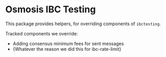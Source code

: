 # Osmosis IBC Testing

This package provides helpers, for overriding components of `ibctesting`.

Tracked components we override:
* Adding consensus minimum fees for sent messages
* {Whatever the reason we did this for ibc-rate-limit}